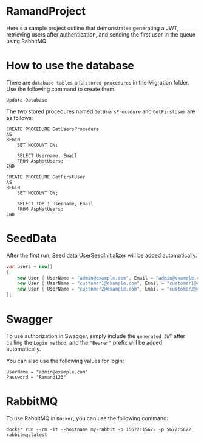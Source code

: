 # RamandProject
Here's a sample project outline that demonstrates generating a JWT, retrieving users after authentication, and sending the first user in the queue using RabbitMQ:

# How to use the database

There are `database tables` and `stored procedures` in the Migration folder. Use the following command to create them.
```
Update-Database
```
The two stored procedures named `GetUsersProcedure` and `GetFirstUser` are as follows:
```tsql
CREATE PROCEDURE GetUsersProcedure
AS
BEGIN
    SET NOCOUNT ON;

    SELECT Username, Email
    FROM AspNetUsers;
END

CREATE PROCEDURE GetFirstUser
AS
BEGIN
    SET NOCOUNT ON;

    SELECT TOP 1 Username, Email
    FROM AspNetUsers;
END
```

# SeedData

After the first run, Seed data [UserSeedInitializer](https://github.com/aligholipour/RamandProject/blob/master/Ramand/Ramand.Infrastructure/Persistence/UserSeedInitializer.cs) will be added automatically.

```csharp
var users = new[]
{
    new User { UserName = "admin@example.com", Email = "admin@example.com", Password = "Ramand123" },
    new User { UserName = "customer1@example.com", Email = "customer1@example.com", Password = "Ramand123" },
    new User { UserName = "customer2@example.com", Email = "customer2@example.com", Password = "Ramand123" },
};
```

# Swagger
To use authorization in Swagger, simply include the `generated JWT` after calling the `Login method`, and the `"Bearer"` prefix will be added automatically.

You can also use the following values for login:
```
UserName = "admin@example.com"
Password = "Ramand123"
```
# RabbitMQ
To use RabbitMQ in `Docker`, you can use the following command:
```
docker run --rm -it --hostname my-rabbit -p 15672:15672 -p 5672:5672 rabbitmq:latest
```



